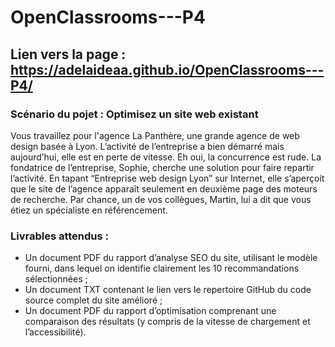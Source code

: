 # OpenClassrooms---P4
## Lien vers la page : https://adelaideaa.github.io/OpenClassrooms---P4/

### Scénario du pojet : Optimisez un site web existant  

Vous travaillez pour l'agence La Panthère, une grande agence de web design basée à Lyon. L’activité de l’entreprise a bien démarré mais aujourd’hui, elle est en perte de vitesse. Eh oui, la concurrence est rude. La fondatrice de l’entreprise, Sophie, cherche une solution pour faire repartir l’activité. En tapant “Entreprise web design Lyon” sur Internet, elle s’aperçoit que le site de l’agence apparaît seulement en deuxième page des moteurs de recherche. Par chance, un de vos collègues, Martin, lui a dit que vous étiez un spécialiste en référencement.

### Livrables attendus :

+ Un document PDF du rapport d’analyse SEO du site, utilisant le modèle fourni, dans lequel on identifie clairement les 10 recommandations sélectionnées ;
+ Un document TXT contenant le lien vers le repertoire GitHub du code source complet du site amélioré ;
+ Un document PDF du rapport d’optimisation comprenant une comparaison des résultats (y compris de la vitesse de chargement et l’accessibilité).
